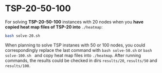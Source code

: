 # TSP-20-50-100

For solving **TSP-20-50-100** instances with 20 nodes when you **have copied heat map files of TSP-20 into** `./heatmap`:

```bash
bash solve-20.sh
```

When planning to solve TSP instanes with 50 or 100 nodes, you could correspondingly replace the last command with `bash solve-50.sh` or `bash solve-100.sh ` and copy heat map files into `./heatmap`. After running commands, the results could be checked in dirs `results/20`, `results/50` and `results/100`.